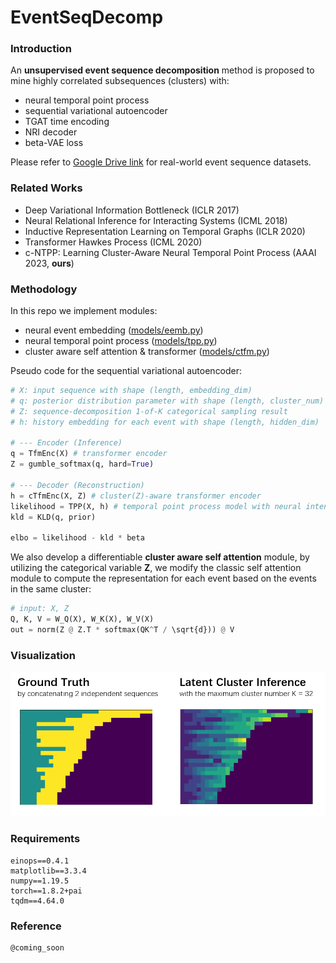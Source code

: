 # EventSeqDecomp

### Introduction

An **unsupervised event sequence decomposition** method is proposed to mine highly correlated subsequences (clusters) with:

- neural temporal point process 
- sequential variational autoencoder
- TGAT time encoding 
- NRI decoder 
- beta-VAE loss 

Please refer to [Google Drive link](https://drive.google.com/drive/folders/0BwqmV0EcoUc8UklIR1BKV25YR1U?resourcekey=0-OrlU87jyc1m-dVMmY5aC4w&usp=sharing) for real-world event sequence datasets.

### Related Works

- Deep Variational Information Bottleneck (ICLR 2017)
- Neural Relational Inference for Interacting Systems (ICML 2018)
- Inductive Representation Learning on Temporal Graphs (ICLR 2020)
- Transformer Hawkes Process (ICML 2020)
- c-NTPP: Learning Cluster-Aware Neural Temporal Point Process (AAAI 2023, **ours**)

### Methodology

In this repo we implement modules:

- neural event embedding ([models/eemb.py](models/eemb.py))
- neural temporal point process ([models/tpp.py](models/tpp.py))
- cluster aware self attention & transformer ([models/ctfm.py](models/ctfm.py))

Pseudo code for the sequential variational autoencoder:

```python
# X: input sequence with shape (length, embedding_dim)
# q: posterior distribution parameter with shape (length, cluster_num)
# Z: sequence-decomposition 1-of-K categorical sampling result
# h: history embedding for each event with shape (length, hidden_dim)

# --- Encoder (Inference)
q = TfmEnc(X) # transformer encoder
Z = gumble_softmax(q, hard=True)

# --- Decoder (Reconstruction)
h = cTfmEnc(X, Z) # cluster(Z)-aware transformer encoder
likelihood = TPP(X, h) # temporal point process model with neural intensity
kld = KLD(q, prior)

elbo = likelihood - kld * beta
```

We also develop a differentiable **cluster aware self attention** module, by utilizing the categorical variable **Z**, we modify the classic self attention module to compute the representation for each event based on the events in the same cluster:

```python
# input: X, Z
Q, K, V = W_Q(X), W_K(X), W_V(X)
out = norm(Z @ Z.T * softmax(QK^T / \sqrt{d})) @ V
```

### Visualization
![visualization of decompositional latent variable Z](vis.png)

### Requirements

```
einops==0.4.1
matplotlib==3.3.4
numpy==1.19.5
torch==1.8.2+pai
tqdm==4.64.0
```

### Reference

```
@coming_soon
```
